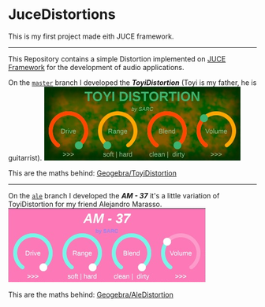 # JuceDistortions
This is my first project made eith JUCE framework.

---

This Repository contains a simple Distortion implemented on [JUCE Framework](https://github.com/juce-framework/JUCE) for the development of audio applications.

On the [`master`](https://github.com/Sarctiann/JuceDistortions/tree/master) branch I developed the ***ToyiDistortion*** (Toyi is my father, he is guitarrist).
![](https://github.com/Sarctiann/JuceDistortions/blob/master/Builds/Windows/screenshots/ToyiDistortion.png)

This are the maths behind: [Geogebra/ToyiDistortion](https://www.geogebra.org/m/kaccdhua)

---

On the [`ale`](https://github.com/Sarctiann/JuceDistortions/tree/ale) branch I developed the ***AM - 37*** it's a little variation of ToyiDistortion for my friend Alejandro Marasso.
![](https://github.com/Sarctiann/JuceDistortions/blob/master/Builds/Windows/screenshots/AleDistortion.png)

This are the maths behind: [Geogebra/AleDistortion](https://www.geogebra.org/m/mmkmswrn)
